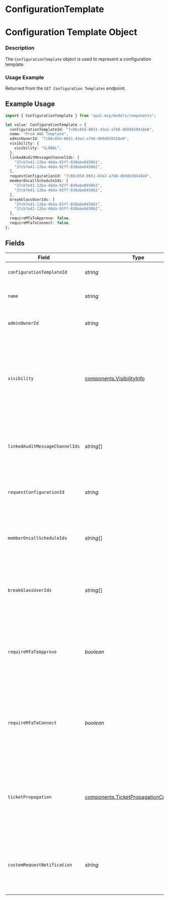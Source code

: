 # ConfigurationTemplate

# Configuration Template Object
### Description
The `ConfigurationTemplate` object is used to represent a configuration template.

### Usage Example
Returned from the `GET Configuration Templates` endpoint.

## Example Usage

```typescript
import { ConfigurationTemplate } from "opal-mcp/models/components";

let value: ConfigurationTemplate = {
  configurationTemplateId: "7c86c85d-0651-43e2-a748-d69d658418e8",
  name: "Prod AWS Template",
  adminOwnerId: "7c86c85d-0651-43e2-a748-d69d658418e8",
  visibility: {
    visibility: "GLOBAL",
  },
  linkedAuditMessageChannelIds: [
    "37cb7e41-12ba-46da-92ff-030abe0450b1",
    "37cb7e41-12ba-46da-92ff-030abe0450b2",
  ],
  requestConfigurationId: "7c86c85d-0651-43e2-a748-d69d658418e8",
  memberOncallScheduleIds: [
    "37cb7e41-12ba-46da-92ff-030abe0450b1",
    "37cb7e41-12ba-46da-92ff-030abe0450b2",
  ],
  breakGlassUserIds: [
    "37cb7e41-12ba-46da-92ff-030abe0450b1",
    "37cb7e41-12ba-46da-92ff-030abe0450b2",
  ],
  requireMfaToApprove: false,
  requireMfaToConnect: false,
};
```

## Fields

| Field                                                                                                                                    | Type                                                                                                                                     | Required                                                                                                                                 | Description                                                                                                                              | Example                                                                                                                                  |
| ---------------------------------------------------------------------------------------------------------------------------------------- | ---------------------------------------------------------------------------------------------------------------------------------------- | ---------------------------------------------------------------------------------------------------------------------------------------- | ---------------------------------------------------------------------------------------------------------------------------------------- | ---------------------------------------------------------------------------------------------------------------------------------------- |
| `configurationTemplateId`                                                                                                                | *string*                                                                                                                                 | :heavy_minus_sign:                                                                                                                       | The ID of the configuration template.                                                                                                    | 7c86c85d-0651-43e2-a748-d69d658418e8                                                                                                     |
| `name`                                                                                                                                   | *string*                                                                                                                                 | :heavy_minus_sign:                                                                                                                       | The name of the configuration template.                                                                                                  | Prod AWS Template                                                                                                                        |
| `adminOwnerId`                                                                                                                           | *string*                                                                                                                                 | :heavy_minus_sign:                                                                                                                       | The ID of the owner of the configuration template.                                                                                       | 7c86c85d-0651-43e2-a748-d69d658418e8                                                                                                     |
| `visibility`                                                                                                                             | [components.VisibilityInfo](../../models/components/visibilityinfo.md)                                                                   | :heavy_minus_sign:                                                                                                                       | Visibility infomation of an entity.                                                                                                      | {<br/>"visibility": "LIMITED",<br/>"visibility_group_ids": [<br/>"7870617d-e72a-47f5-a84c-693817ab4567",<br/>"1520617d-e72a-47f5-a84c-693817ab48ad2"<br/>]<br/>} |
| `linkedAuditMessageChannelIds`                                                                                                           | *string*[]                                                                                                                               | :heavy_minus_sign:                                                                                                                       | The IDs of the audit message channels linked to the configuration template.                                                              | [<br/>"37cb7e41-12ba-46da-92ff-030abe0450b1",<br/>"37cb7e41-12ba-46da-92ff-030abe0450b2"<br/>]                                           |
| `requestConfigurationId`                                                                                                                 | *string*                                                                                                                                 | :heavy_minus_sign:                                                                                                                       | The ID of the request configuration linked to the configuration template.                                                                | 7c86c85d-0651-43e2-a748-d69d658418e8                                                                                                     |
| `memberOncallScheduleIds`                                                                                                                | *string*[]                                                                                                                               | :heavy_minus_sign:                                                                                                                       | The IDs of the on-call schedules linked to the configuration template.                                                                   | [<br/>"37cb7e41-12ba-46da-92ff-030abe0450b1",<br/>"37cb7e41-12ba-46da-92ff-030abe0450b2"<br/>]                                           |
| `breakGlassUserIds`                                                                                                                      | *string*[]                                                                                                                               | :heavy_minus_sign:                                                                                                                       | The IDs of the break glass users linked to the configuration template.                                                                   | [<br/>"37cb7e41-12ba-46da-92ff-030abe0450b1",<br/>"37cb7e41-12ba-46da-92ff-030abe0450b2"<br/>]                                           |
| `requireMfaToApprove`                                                                                                                    | *boolean*                                                                                                                                | :heavy_minus_sign:                                                                                                                       | A bool representing whether or not to require MFA for reviewers to approve requests for this configuration template.                     | false                                                                                                                                    |
| `requireMfaToConnect`                                                                                                                    | *boolean*                                                                                                                                | :heavy_minus_sign:                                                                                                                       | A bool representing whether or not to require MFA to connect to resources associated with this configuration template.                   | false                                                                                                                                    |
| `ticketPropagation`                                                                                                                      | [components.TicketPropagationConfiguration](../../models/components/ticketpropagationconfiguration.md)                                   | :heavy_minus_sign:                                                                                                                       | Configuration for ticket propagation, when enabled, a ticket will be created for access changes related to the users in this resource.   |                                                                                                                                          |
| `customRequestNotification`                                                                                                              | *string*                                                                                                                                 | :heavy_minus_sign:                                                                                                                       | Custom request notification sent upon request approval for this configuration template.                                                  | Check your email to register your account.                                                                                               |